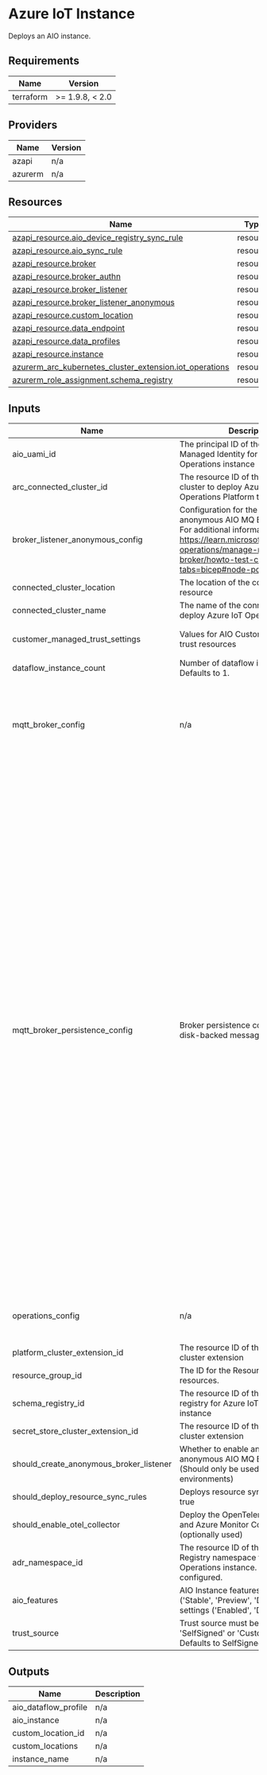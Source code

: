 <!-- BEGIN_TF_DOCS -->
<!-- markdown-table-prettify-ignore-start -->
# Azure IoT Instance

Deploys an AIO instance.

## Requirements

| Name | Version |
|------|---------|
| terraform | >= 1.9.8, < 2.0 |

## Providers

| Name | Version |
|------|---------|
| azapi | n/a |
| azurerm | n/a |

## Resources

| Name | Type |
|------|------|
| [azapi_resource.aio_device_registry_sync_rule](https://registry.terraform.io/providers/Azure/azapi/latest/docs/resources/resource) | resource |
| [azapi_resource.aio_sync_rule](https://registry.terraform.io/providers/Azure/azapi/latest/docs/resources/resource) | resource |
| [azapi_resource.broker](https://registry.terraform.io/providers/Azure/azapi/latest/docs/resources/resource) | resource |
| [azapi_resource.broker_authn](https://registry.terraform.io/providers/Azure/azapi/latest/docs/resources/resource) | resource |
| [azapi_resource.broker_listener](https://registry.terraform.io/providers/Azure/azapi/latest/docs/resources/resource) | resource |
| [azapi_resource.broker_listener_anonymous](https://registry.terraform.io/providers/Azure/azapi/latest/docs/resources/resource) | resource |
| [azapi_resource.custom_location](https://registry.terraform.io/providers/Azure/azapi/latest/docs/resources/resource) | resource |
| [azapi_resource.data_endpoint](https://registry.terraform.io/providers/Azure/azapi/latest/docs/resources/resource) | resource |
| [azapi_resource.data_profiles](https://registry.terraform.io/providers/Azure/azapi/latest/docs/resources/resource) | resource |
| [azapi_resource.instance](https://registry.terraform.io/providers/Azure/azapi/latest/docs/resources/resource) | resource |
| [azurerm_arc_kubernetes_cluster_extension.iot_operations](https://registry.terraform.io/providers/hashicorp/azurerm/latest/docs/resources/arc_kubernetes_cluster_extension) | resource |
| [azurerm_role_assignment.schema_registry](https://registry.terraform.io/providers/hashicorp/azurerm/latest/docs/resources/role_assignment) | resource |

## Inputs

| Name | Description | Type | Default | Required |
|------|-------------|------|---------|:--------:|
| aio\_uami\_id | The principal ID of the User Assigned Managed Identity for the Azure IoT Operations instance | `string` | n/a | yes |
| arc\_connected\_cluster\_id | The resource ID of the connected cluster to deploy Azure IoT Operations Platform to | `string` | n/a | yes |
| broker\_listener\_anonymous\_config | Configuration for the insecure anonymous AIO MQ Broker Listener.  For additional information, refer to: <https://learn.microsoft.com/azure/iot-operations/manage-mqtt-broker/howto-test-connection?tabs=bicep#node-port> | ```object({ serviceName = string port = number nodePort = number })``` | n/a | yes |
| connected\_cluster\_location | The location of the connected cluster resource | `string` | n/a | yes |
| connected\_cluster\_name | The name of the connected cluster to deploy Azure IoT Operations to | `string` | n/a | yes |
| customer\_managed\_trust\_settings | Values for AIO CustomerManaged trust resources | ```object({ issuer_name = string issuer_kind = string configmap_name = string configmap_key = string })``` | n/a | yes |
| dataflow\_instance\_count | Number of dataflow instances. Defaults to 1. | `number` | n/a | yes |
| mqtt\_broker\_config | n/a | ```object({ brokerListenerServiceName = string brokerListenerPort = number serviceAccountAudience = string frontendReplicas = number frontendWorkers = number backendRedundancyFactor = number backendWorkers = number backendPartitions = number memoryProfile = string serviceType = string })``` | n/a | yes |
| mqtt\_broker\_persistence\_config | Broker persistence configuration for disk-backed message storage | ```object({ enabled = bool max_size = string encryption_enabled = optional(bool) # Dynamic Settings dynamic_settings = optional(object({ user_property_key = string user_property_value = string })) # Retention Policy retain_policy = optional(object({ mode = string # "All", "None", "Custom" custom_settings = optional(object({ topics = optional(list(string)) dynamic_enabled = optional(bool) })) })) # State Store Policy state_store_policy = optional(object({ mode = string # "All", "None", "Custom" custom_settings = optional(object({ state_store_resources = optional(list(object({ key_type = string # "Pattern", "String", "Binary" keys = list(string) }))) dynamic_enabled = optional(bool) })) })) # Subscriber Queue Policy subscriber_queue_policy = optional(object({ mode = string # "All", "None", "Custom" custom_settings = optional(object({ subscriber_client_ids = optional(list(string)) topics = optional(list(string)) dynamic_enabled = optional(bool) })) })) # Persistent Volume Claim Specification persistent_volume_claim_spec = optional(object({ storage_class_name = optional(string) access_modes = optional(list(string)) volume_mode = optional(string) volume_name = optional(string) resources = optional(object({ requests = optional(map(string)) limits = optional(map(string)) })) data_source = optional(object({ api_group = optional(string) kind = string name = string })) selector = optional(object({ match_labels = optional(map(string)) match_expressions = optional(list(object({ key = string operator = string values = list(string) }))) })) })) })``` | n/a | yes |
| operations\_config | n/a | ```object({ namespace = string kubernetesDistro = string version = string train = string agentOperationTimeoutInMinutes = number })``` | n/a | yes |
| platform\_cluster\_extension\_id | The resource ID of the AIO Platform cluster extension | `string` | n/a | yes |
| resource\_group\_id | The ID for the Resource Group for the resources. | `string` | n/a | yes |
| schema\_registry\_id | The resource ID of the schema registry for Azure IoT Operations instance | `string` | n/a | yes |
| secret\_store\_cluster\_extension\_id | The resource ID of the Secret Store cluster extension | `string` | n/a | yes |
| should\_create\_anonymous\_broker\_listener | Whether to enable an insecure anonymous AIO MQ Broker Listener. (Should only be used for dev or test environments) | `bool` | n/a | yes |
| should\_deploy\_resource\_sync\_rules | Deploys resource sync rules if set to true | `bool` | n/a | yes |
| should\_enable\_otel\_collector | Deploy the OpenTelemetry Collector and Azure Monitor ConfigMap (optionally used) | `bool` | n/a | yes |
| adr\_namespace\_id | The resource ID of the Azure Device Registry namespace for the Azure IoT Operations instance. Otherwise, not configured. | `string` | `null` | no |
| aio\_features | AIO Instance features with mode ('Stable', 'Preview', 'Disabled') and settings ('Enabled', 'Disabled'). | ```map(object({ mode = optional(string) settings = optional(map(string)) }))``` | `null` | no |
| trust\_source | Trust source must be one of 'SelfSigned' or 'CustomerManaged'. Defaults to SelfSigned. | `string` | `"SelfSigned"` | no |

## Outputs

| Name | Description |
|------|-------------|
| aio\_dataflow\_profile | n/a |
| aio\_instance | n/a |
| custom\_location\_id | n/a |
| custom\_locations | n/a |
| instance\_name | n/a |
<!-- markdown-table-prettify-ignore-end -->
<!-- END_TF_DOCS -->
